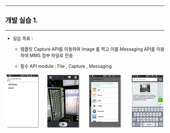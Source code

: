 <!--
{
	"title": "개발 실습 1. ",
	"group": 2,
	"order": 12
}
-->

-----------------------

## 개발 실습 1.  ##

-----------------------

 - 실습 목표 :
 
	- 템플릿 Capture API를 이용하여 Image 를 찍고 이를 Messaging API를 이용하여 MMS 첨부 파일로 전송

	- 필수 API module : File , Capture , Messaging 

![](./images/K-8.jpg)


 









